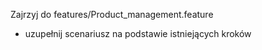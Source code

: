 Zajrzyj do features/Product_management.feature

- uzupełnij scenariusz na podstawie istniejących kroków